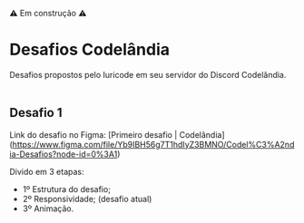 ⚠️ Em construção ⚠️

# Desafios Codelândia
Desafios propostos pelo Iuricode em seu servidor do Discord Codelândia.
<br>
<br>
## Desafio 1 
Link do desafio no Figma: [Primeiro desafio | Codelândia] (https://www.figma.com/file/Yb9IBH56g7T1hdIyZ3BMNO/Codel%C3%A2ndia-Desafios?node-id=0%3A1)

Divido em 3 etapas:
* 1º Estrutura do desafio; 
* 2º Responsividade; (desafio atual)
* 3º Animação.

